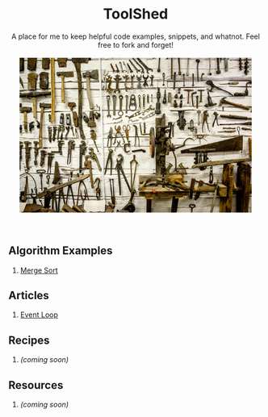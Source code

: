 <div align="center">
<h1>ToolShed</h1>
<span>A place for me to keep helpful code examples, snippets, and whatnot. Feel free to fork and forget!</span>
<br />
<br />
<img width="460" src="tools.jpg">
</div>

&nbsp;

## Algorithm Examples

1. [Merge Sort](algorithms/mergeSort/README.md)

## Articles

1. [Event Loop](articles/eventloop/README.md)

## Recipes

1. _(coming soon)_

## Resources

1. _(coming soon)_